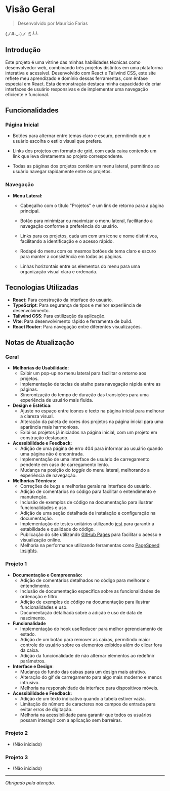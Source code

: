 # Visão Geral

> Desenvolvido por Maurício Farias

(ノ#-_-)ノ ミ┴┴

## Introdução

Este projeto é uma vitrine das minhas habilidades técnicas como desenvolvedor web, combinando três projetos distintos em uma plataforma interativa e acessível. Desenvolvido com React e Tailwind CSS, este site reflete meu aprendizado e domínio dessas ferramentas, com ênfase especial em React. Esta demonstração destaca minha capacidade de criar interfaces de usuário responsivas e de implementar uma navegação eficiente e funcional.

## Funcionalidades

### **Página Inicial**

- Botões para alternar entre temas claro e escuro, permitindo que o usuário escolha o estilo visual que prefere.

- Links dos projetos em formato de grid, com cada caixa contendo um link que leva diretamente ao projeto correspondente.

- Todas as páginas dos projetos contêm um menu lateral, permitindo ao usuário navegar rapidamente entre os projetos.

### **Navegação**

- **Menu Lateral:**
  - Cabeçalho com o título "Projetos" e um link de retorno para a página principal.

  - Botão para minimizar ou maximizar o menu lateral, facilitando a navegação conforme a preferência do usuário.

  - Links para os projetos, cada um com um ícone e nome distintivos, facilitando a identificação e o acesso rápido.

  - Rodapé do menu com os mesmos botões de tema claro e escuro para manter a consistência em todas as páginas.
  
  - Linhas horizontais entre os elementos do menu para uma organização visual clara e ordenada.

## Tecnologias Utilizadas

- **React**: Para construção da interface do usuário.
- **TypeScript**: Para segurança de tipos e melhor experiência de desenvolvimento.
- **Tailwind CSS**: Para estilização da aplicação.
- **Vite**: Para desenvolvimento rápido e ferramenta de build.
- **React Router**: Para navegação entre diferentes visualizações.

## Notas de Atualização

### Geral

- **Melhorias de Usabilidade:**
  - Exibir um pop-up no menu lateral para facilitar o retorno aos projetos.
  - Implementação de teclas de atalho para navegação rápida entre as páginas.
  - Sincronização do tempo de duração das transições para uma experiência de usuário mais fluida.
- **Design e Estética:**
  - Ajuste no espaço entre ícones e texto na página inicial para melhorar a clareza visual.
  - Alteração da paleta de cores dos projetos na página inicial para uma aparência mais harmoniosa.
  - Exibi os projetos já iniciados na página inicial, com um projeto em construção destacado.
- **Acessibilidade e Feedback:**
  - Adição de uma página de erro 404 para informar ao usuário quando uma página não é encontrada.
  - Implementação de uma interface de usuário de carregamento pendente em caso de carregamento lento.
  - Mudança na posição do *toggle* do menu lateral, melhorando a experiência de navegação.
- **Melhorias Técnicas:**
  - Correções de bugs e melhorias gerais na interface do usuário.
  - Adição de comentários no código para facilitar o entendimento e manutenção.
  - Inclusão de exemplos de código na documentação para ilustrar funcionalidades e uso.
  - Adição de uma seção detalhada de instalação e configuração na documentação.
  - Implementação de testes unitários utilizando [jest](https://jestjs.io) para garantir a estabilidade e qualidade do código.
  - Publicação do site utilizando [GitHub Pages](https://pages.github.com) para facilitar o acesso e visualização online.
  - Melhoria na performance utilizando ferramentas como [PageSpeed Insights](https://pagespeed.web.dev/).

### Projeto 1

- **Documentação e Compreensão:**
  - Adição de comentários detalhados no código para melhorar o entendimento.
  - Inclusão de documentação específica sobre as funcionalidades de ordenação e filtro.
  - Adição de exemplos de código na documentação para ilustrar funcionalidades e uso.
  - Documentação detalhada sobre a adição e uso de data de nascimento.
- **Funcionalidade**
  - Implementação do hook useReducer para melhor gerenciamento de estado.
  - Adição de um botão para remover as caixas, permitindo maior controle do usuário sobre os elementos exibidos além do clicar fora da caixa.
  - Adição da funcionalidade de não alternar elementos ao redefinir parâmetros.
- **Interface e Design**:
  - Mudança do fundo das caixas para um design mais atrativo.
  - Alteração do gif de carregamento para algo mais moderno e menos intrusivo.
  - Melhoria na responsividade da interface para dispositivos móveis.
- **Acessibilidade e Feedback:**
  - Adição de um texto indicativo quando a tabela estiver vazia.
  - Limitação do número de caracteres nos campos de entrada para evitar erros de digitação.
  - Melhoria na acessibilidade para garantir que todos os usuários possam interagir com a aplicação sem barreiras.

### Projeto 2

- (Não iniciado)

### Projeto 3

- (Não iniciado)

---

*Obrigado pela atenção*.
